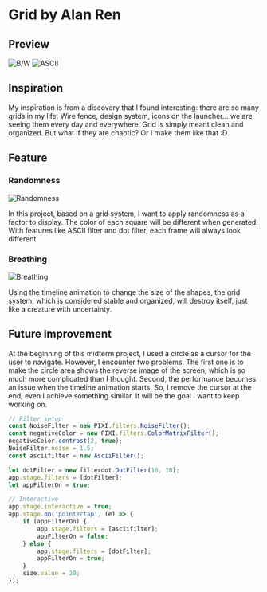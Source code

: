 # Grid by Alan Ren

## Preview

![B/W]('https://github.com/alanvww/Advanced-CC-HW/blob/main/midterm/assets/screenshot/Preview%20%231.png?raw=true')
![ASCII]('https://github.com/alanvww/Advanced-CC-HW/blob/main/midterm/assets/screenshot/Preview%20%232.png?raw=true')

## Inspiration

My inspiration is from a discovery that I found interesting: there are so many grids in my life. Wire fence, design system, icons on the launcher... we are seeing them every day and everywhere. Grid is simply meant clean and organized.
But what if they are chaotic? Or I make them like that :D

## Feature

### Randomness

![Randomness]('https://github.com/alanvww/Advanced-CC-HW/blob/main/midterm/assets/screenshot/Randomness.png?raw=true')

In this project, based on a grid system, I want to apply randomness as a factor to display. The color of each square will be different when generated. With features like ASCII filter and dot filter, each frame will always look different.

### Breathing

![Breathing]('https://github.com/alanvww/Advanced-CC-HW/blob/main/midterm/assets/screenshot/Breathing.png?raw=true')

Using the timeline animation to change the size of the shapes, the grid system, which is considered stable and organized, will destroy itself, just like a creature with uncertainty.

## Future Improvement

At the beginning of this midterm project, I used a circle as a cursor for the user to navigate. However, I encounter two problems. The first one is to make the circle area shows the reverse image of the screen, which is so much more complicated than I thought. Second, the performance becomes an issue when the timeline animation starts. So, I remove the cursor at the end, even I achieve something similar. It will be the goal I want to keep working on.

```typescript
// Filter setup
const NoiseFilter = new PIXI.filters.NoiseFilter();
const negativeColor = new PIXI.filters.ColorMatrixFilter();
negativeColor.contrast(2, true);
NoiseFilter.noise = 1.5;
const asciifilter = new AsciiFilter();

let dotFilter = new filterdot.DotFilter(10, 10);
app.stage.filters = [dotFilter];
let appFilterOn = true;

// Interactive
app.stage.interactive = true;
app.stage.on('pointertap', (e) => {
	if (appFilterOn) {
		app.stage.filters = [asciifilter];
		appFilterOn = false;
	} else {
		app.stage.filters = [dotFilter];
		appFilterOn = true;
	}
	size.value = 20;
});
```
